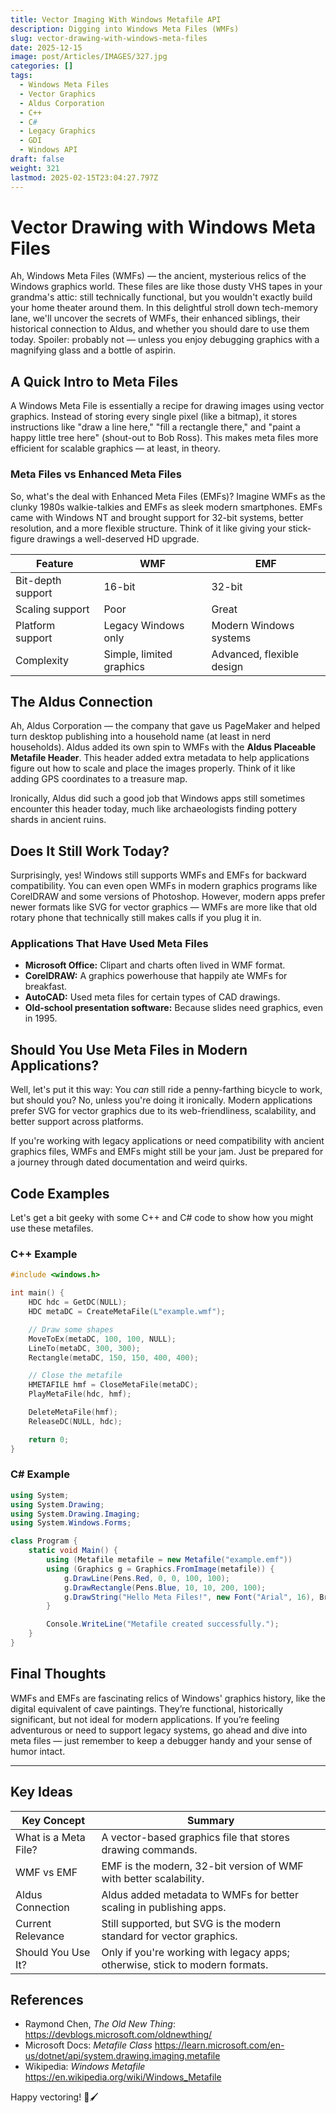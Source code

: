 ```yaml
---
title: Vector Imaging With Windows Metafile API
description: Digging into Windows Meta Files (WMFs)
slug: vector-drawing-with-windows-meta-files
date: 2025-12-15
image: post/Articles/IMAGES/327.jpg
categories: []
tags:
  - Windows Meta Files
  - Vector Graphics
  - Aldus Corporation
  - C++
  - C#
  - Legacy Graphics
  - GDI
  - Windows API
draft: false
weight: 321
lastmod: 2025-02-15T23:04:27.797Z
---
```

# Vector Drawing with Windows Meta Files

Ah, Windows Meta Files (WMFs) — the ancient, mysterious relics of the Windows graphics world. These files are like those dusty VHS tapes in your grandma's attic: still technically functional, but you wouldn't exactly build your home theater around them. In this delightful stroll down tech-memory lane, we'll uncover the secrets of WMFs, their enhanced siblings, their historical connection to Aldus, and whether you should dare to use them today. Spoiler: probably not — unless you enjoy debugging graphics with a magnifying glass and a bottle of aspirin.

## A Quick Intro to Meta Files

A Windows Meta File is essentially a recipe for drawing images using vector graphics. Instead of storing every single pixel (like a bitmap), it stores instructions like "draw a line here," "fill a rectangle there," and "paint a happy little tree here" (shout-out to Bob Ross). This makes meta files more efficient for scalable graphics — at least, in theory.

### Meta Files vs Enhanced Meta Files

So, what's the deal with Enhanced Meta Files (EMFs)? Imagine WMFs as the clunky 1980s walkie-talkies and EMFs as sleek modern smartphones. EMFs came with Windows NT and brought support for 32-bit systems, better resolution, and a more flexible structure. Think of it like giving your stick-figure drawings a well-deserved HD upgrade.

| **Feature**       | **WMF**                  | **EMF**                   |
| ----------------- | ------------------------ | ------------------------- |
| Bit-depth support | 16-bit                   | 32-bit                    |
| Scaling support   | Poor                     | Great                     |
| Platform support  | Legacy Windows only      | Modern Windows systems    |
| Complexity        | Simple, limited graphics | Advanced, flexible design |

## The Aldus Connection

Ah, Aldus Corporation — the company that gave us PageMaker and helped turn desktop publishing into a household name (at least in nerd households). Aldus added its own spin to WMFs with the **Aldus Placeable Metafile Header**. This header added extra metadata to help applications figure out how to scale and place the images properly. Think of it like adding GPS coordinates to a treasure map.

Ironically, Aldus did such a good job that Windows apps still sometimes encounter this header today, much like archaeologists finding pottery shards in ancient ruins.

## Does It Still Work Today?

Surprisingly, yes! Windows still supports WMFs and EMFs for backward compatibility. You can even open WMFs in modern graphics programs like CorelDRAW and some versions of Photoshop. However, modern apps prefer newer formats like SVG for vector graphics — WMFs are more like that old rotary phone that technically still makes calls if you plug it in.

### Applications That Have Used Meta Files

* **Microsoft Office:** Clipart and charts often lived in WMF format.
* **CorelDRAW:** A graphics powerhouse that happily ate WMFs for breakfast.
* **AutoCAD:** Used meta files for certain types of CAD drawings.
* **Old-school presentation software:** Because slides need graphics, even in 1995.

## Should You Use Meta Files in Modern Applications?

Well, let's put it this way: You *can* still ride a penny-farthing bicycle to work, but should you? No, unless you're doing it ironically. Modern applications prefer SVG for vector graphics due to its web-friendliness, scalability, and better support across platforms.

If you're working with legacy applications or need compatibility with ancient graphics files, WMFs and EMFs might still be your jam. Just be prepared for a journey through dated documentation and weird quirks.

## Code Examples

Let's get a bit geeky with some C++ and C# code to show how you might use these metafiles.

### C++ Example

```cpp
#include <windows.h>

int main() {
    HDC hdc = GetDC(NULL);
    HDC metaDC = CreateMetaFile(L"example.wmf");

    // Draw some shapes
    MoveToEx(metaDC, 100, 100, NULL);
    LineTo(metaDC, 300, 300);
    Rectangle(metaDC, 150, 150, 400, 400);

    // Close the metafile
    HMETAFILE hmf = CloseMetaFile(metaDC);
    PlayMetaFile(hdc, hmf);

    DeleteMetaFile(hmf);
    ReleaseDC(NULL, hdc);

    return 0;
}
```

### C# Example

```csharp
using System;
using System.Drawing;
using System.Drawing.Imaging;
using System.Windows.Forms;

class Program {
    static void Main() {
        using (Metafile metafile = new Metafile("example.emf"))
        using (Graphics g = Graphics.FromImage(metafile)) {
            g.DrawLine(Pens.Red, 0, 0, 100, 100);
            g.DrawRectangle(Pens.Blue, 10, 10, 200, 100);
            g.DrawString("Hello Meta Files!", new Font("Arial", 16), Brushes.Green, new PointF(50, 50));
        }

        Console.WriteLine("Metafile created successfully.");
    }
}
```

## Final Thoughts

WMFs and EMFs are fascinating relics of Windows' graphics history, like the digital equivalent of cave paintings. They’re functional, historically significant, but not ideal for modern applications. If you’re feeling adventurous or need to support legacy systems, go ahead and dive into meta files — just remember to keep a debugger handy and your sense of humor intact.

***

## Key Ideas

| **Key Concept**      | **Summary**                                                                  |
| -------------------- | ---------------------------------------------------------------------------- |
| What is a Meta File? | A vector-based graphics file that stores drawing commands.                   |
| WMF vs EMF           | EMF is the modern, 32-bit version of WMF with better scalability.            |
| Aldus Connection     | Aldus added metadata to WMFs for better scaling in publishing apps.          |
| Current Relevance    | Still supported, but SVG is the modern standard for vector graphics.         |
| Should You Use It?   | Only if you're working with legacy apps; otherwise, stick to modern formats. |

## References

* Raymond Chen, *The Old New Thing*: <https://devblogs.microsoft.com/oldnewthing/>
* Microsoft Docs: *Metafile Class* <https://learn.microsoft.com/en-us/dotnet/api/system.drawing.imaging.metafile>
* Wikipedia: *Windows Metafile* <https://en.wikipedia.org/wiki/Windows_Metafile>

Happy vectoring! 🎨🖌️
